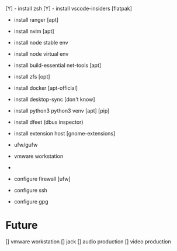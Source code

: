 [Y] - install zsh
[Y] - install vscode-insiders [flatpak]
- install ranger [apt]
- install nvim [apt]
- install node stable env
- install node virtual env
- install build-essential net-tools [apt]
- install zfs [opt]
- install docker [apt-official]
- install desktop-sync [don't know]
- install python3 python3 venv [apt] [pip]
- install dfeet (dbus inspector)
- install extension host [gnome-extensions]
- ufw/gufw
- vmware workstation
- 

- configure firewall [ufw]
- configure ssh
- configure gpg




Future
======
[] vmware workstation
[] jack
[] audio production
[] video production
